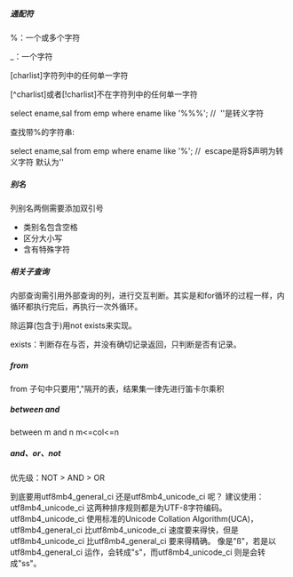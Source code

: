 

##### 通配符

%：一个或多个字符

_：一个字符

[charlist]字符列中的任何单一字符

[^charlist]或者[!charlist]不在字符列中的任何单一字符

select ename,sal from emp where ename like '%\%%';		//  '\'是转义字符   

查找带%的字符串:

select ename,sal from emp where ename like '%$%%' escape '$';	//  escape是将$声明为转义字符 默认为'\'

##### 别名

列别名两侧需要添加双引号

- 类别名包含空格
- 区分大小写
- 含有特殊字符

##### 相关子查询

内部查询需引用外部查询的列，进行交互判断。其实是和for循环的过程一样，内循环都执行完后，再执行一次外循环。

除运算(包含于)用not exists来实现。

exists：判断存在与否，并没有确切记录返回，只判断是否有记录。





##### from

from 子句中只要用","隔开的表，结果集一律先进行笛卡尔乘积

##### between and

between m and n m<=col<=n

##### and、or、not

优先级：NOT > AND > OR







到底要用utf8mb4\_general_ci 还是utf8mb4_unicode_ci 呢？
建议使用： utf8mb4_unicode_ci
这两种排序规则都是为UTF-8字符编码。
utf8mb4\_unicode_ci 使用标准的Unicode Collation Algorithm(UCA)，utf8mb4\_general_ci 比utf8mb4\_unicode_ci 速度要来得快，但是utf8mb4\_unicode_ci 比utf8mb4_general_ci 要来得精确。
像是"ß"，若是以utf8mb4\_general_ci 运作，会转成"s"，而utf8mb4_unicode_ci 则是会转成"ss"。







